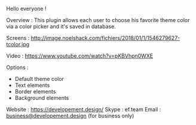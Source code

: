 Hello everyone !

Overview :
This plugin allows each user to choose his favorite theme color via a color picker and it's saved in database.

Screens :
http://image.noelshack.com/fichiers/2018/01/1/1546279627-tcolor.jpg

Video :
https://www.youtube.com/watch?v=pKBVhpn0WXE

Options :
- Default theme color
- Text elements
- Border elements
- Background elements

Website : https://developement.design/
Skype : ef.team
Email : business@developement.design (for business only)
